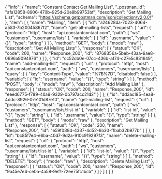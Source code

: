 {
  "info": {
    "name": "Constant Contact Get Mailing List",
    "_postman_id": "afa12858-8606-470b-925d-20e9b99753bf",
    "description": "Get Mailing List",
    "schema": "https://schema.getpostman.com/json/collection/v2.0.0/"
  },
  "item": [
    {
      "name": "Mailing",
      "item": [
        {
          "id": "a24628da-7023-4064-a583-7b20045867f2",
          "name": "get-all-mailing-lists",
          "request": {
            "url": {
              "protocol": "http",
              "host": "api.constantcontact.com",
              "path": [
                "ws",
                "customers",
                ":username/lists"
              ],
              "variable": [
                {
                  "id": "username",
                  "value": "{}",
                  "type": "string"
                }
              ]
            },
            "method": "GET",
            "body": {
              "mode": "raw"
            },
            "description": "Get All Mailing Lists"
          },
          "response": [
            {
              "status": "OK",
              "code": 200,
              "name": "Response_200",
              "id": "8768356a-5beb-43aa-9ae8-0696a9094976"
            }
          ]
        },
        {
          "id": "cc52db0e-07cc-436b-af74-c27e5c831649",
          "name": "add-mailing-list",
          "request": {
            "url": {
              "protocol": "http",
              "host": "api.constantcontact.com",
              "path": [
                "ws",
                "customers",
                ":username/lists"
              ],
              "query": [
                {
                  "key": "Content-Type",
                  "value": "%7B%7D",
                  "disabled": false
                }
              ],
              "variable": [
                {
                  "id": "username",
                  "value": "{}",
                  "type": "string"
                }
              ]
            },
            "method": "POST",
            "body": {
              "mode": "raw"
            },
            "description": "Add Mailing List"
          },
          "response": [
            {
              "status": "OK",
              "code": 200,
              "name": "Response_200",
              "id": "eeed6775-f789-40a9-9329-0b797acc21d2"
            }
          ]
        },
        {
          "id": "dd3ac185-4ea8-4ddc-8926-07e101d87e10",
          "name": "get-mailing-list",
          "request": {
            "url": {
              "protocol": "http",
              "host": "api.constantcontact.com",
              "path": [
                "ws",
                "customers",
                ":username/lists/:list-id"
              ],
              "variable": [
                {
                  "id": "list-id",
                  "value": "{}",
                  "type": "string"
                },
                {
                  "id": "username",
                  "value": "{}",
                  "type": "string"
                }
              ]
            },
            "method": "GET",
            "body": {
              "mode": "raw"
            },
            "description": "Get Mailing List"
          },
          "response": [
            {
              "status": "OK",
              "code": 200,
              "name": "Response_200",
              "id": "e59f038d-4337-4d52-8b30-ffbab32b977b"
            }
          ]
        },
        {
          "id": "bc85f7e4-e6ba-40d7-9d2a-910c919297f3",
          "name": "delete-mailing-list",
          "request": {
            "url": {
              "protocol": "http",
              "host": "api.constantcontact.com",
              "path": [
                "ws",
                "customers",
                ":username/lists/:list-id"
              ],
              "variable": [
                {
                  "id": "list-id",
                  "value": "{}",
                  "type": "string"
                },
                {
                  "id": "username",
                  "value": "{}",
                  "type": "string"
                }
              ]
            },
            "method": "DELETE",
            "body": {
              "mode": "raw"
            },
            "description": "Delete Mailing List"
          },
          "response": [
            {
              "status": "OK",
              "code": 200,
              "name": "Response_200",
              "id": "9a45e7e4-ce0a-4a58-9ef1-72ee75fc1bcb"
            }
          ]
        }
      ]
    }
  ]
}